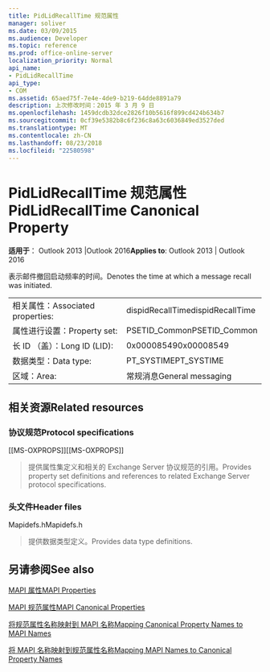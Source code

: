 ```yaml
---
title: PidLidRecallTime 规范属性
manager: soliver
ms.date: 03/09/2015
ms.audience: Developer
ms.topic: reference
ms.prod: office-online-server
localization_priority: Normal
api_name:
- PidLidRecallTime
api_type:
- COM
ms.assetid: 65aed75f-7e4e-4de9-b219-64dde8891a79
description: 上次修改时间：2015 年 3 月 9 日
ms.openlocfilehash: 1459dcdb32dce2826f10b5616f899cd424b634b7
ms.sourcegitcommit: 0cf39e5382b8c6f236c8a63c6036849ed3527ded
ms.translationtype: MT
ms.contentlocale: zh-CN
ms.lasthandoff: 08/23/2018
ms.locfileid: "22580598"
---
```

# <a name="pidlidrecalltime-canonical-property"></a><span data-ttu-id="48601-103">PidLidRecallTime 规范属性</span><span class="sxs-lookup"><span data-stu-id="48601-103">PidLidRecallTime Canonical Property</span></span>

  
  
<span data-ttu-id="48601-104">**适用于**： Outlook 2013 |Outlook 2016</span><span class="sxs-lookup"><span data-stu-id="48601-104">**Applies to**: Outlook 2013 | Outlook 2016</span></span> 
  
<span data-ttu-id="48601-105">表示邮件撤回启动频率的时间。</span><span class="sxs-lookup"><span data-stu-id="48601-105">Denotes the time at which a message recall was initiated.</span></span>
  
|||
|:-----|:-----|
|<span data-ttu-id="48601-106">相关属性：</span><span class="sxs-lookup"><span data-stu-id="48601-106">Associated properties:</span></span>  <br/> |<span data-ttu-id="48601-107">dispidRecallTime</span><span class="sxs-lookup"><span data-stu-id="48601-107">dispidRecallTime</span></span>  <br/> |
|<span data-ttu-id="48601-108">属性进行设置：</span><span class="sxs-lookup"><span data-stu-id="48601-108">Property set:</span></span>  <br/> |<span data-ttu-id="48601-109">PSETID_Common</span><span class="sxs-lookup"><span data-stu-id="48601-109">PSETID_Common</span></span>  <br/> |
|<span data-ttu-id="48601-110">长 ID （盖）：</span><span class="sxs-lookup"><span data-stu-id="48601-110">Long ID (LID):</span></span>  <br/> |<span data-ttu-id="48601-111">0x00008549</span><span class="sxs-lookup"><span data-stu-id="48601-111">0x00008549</span></span>  <br/> |
|<span data-ttu-id="48601-112">数据类型：</span><span class="sxs-lookup"><span data-stu-id="48601-112">Data type:</span></span>  <br/> |<span data-ttu-id="48601-113">PT_SYSTIME</span><span class="sxs-lookup"><span data-stu-id="48601-113">PT_SYSTIME</span></span>  <br/> |
|<span data-ttu-id="48601-114">区域：</span><span class="sxs-lookup"><span data-stu-id="48601-114">Area:</span></span>  <br/> |<span data-ttu-id="48601-115">常规消息</span><span class="sxs-lookup"><span data-stu-id="48601-115">General messaging</span></span>  <br/> |
   
## <a name="related-resources"></a><span data-ttu-id="48601-116">相关资源</span><span class="sxs-lookup"><span data-stu-id="48601-116">Related resources</span></span>

### <a name="protocol-specifications"></a><span data-ttu-id="48601-117">协议规范</span><span class="sxs-lookup"><span data-stu-id="48601-117">Protocol specifications</span></span>

<span data-ttu-id="48601-118">[[MS-OXPROPS]]</span><span class="sxs-lookup"><span data-stu-id="48601-118">[[MS-OXPROPS]]</span></span> 
  
> <span data-ttu-id="48601-119">提供属性集定义和相关的 Exchange Server 协议规范的引用。</span><span class="sxs-lookup"><span data-stu-id="48601-119">Provides property set definitions and references to related Exchange Server protocol specifications.</span></span>
    
### <a name="header-files"></a><span data-ttu-id="48601-120">头文件</span><span class="sxs-lookup"><span data-stu-id="48601-120">Header files</span></span>

<span data-ttu-id="48601-121">Mapidefs.h</span><span class="sxs-lookup"><span data-stu-id="48601-121">Mapidefs.h</span></span>
  
> <span data-ttu-id="48601-122">提供数据类型定义。</span><span class="sxs-lookup"><span data-stu-id="48601-122">Provides data type definitions.</span></span>
    
## <a name="see-also"></a><span data-ttu-id="48601-123">另请参阅</span><span class="sxs-lookup"><span data-stu-id="48601-123">See also</span></span>



[<span data-ttu-id="48601-124">MAPI 属性</span><span class="sxs-lookup"><span data-stu-id="48601-124">MAPI Properties</span></span>](mapi-properties.md)
  
[<span data-ttu-id="48601-125">MAPI 规范属性</span><span class="sxs-lookup"><span data-stu-id="48601-125">MAPI Canonical Properties</span></span>](mapi-canonical-properties.md)
  
[<span data-ttu-id="48601-126">将规范属性名称映射到 MAPI 名称</span><span class="sxs-lookup"><span data-stu-id="48601-126">Mapping Canonical Property Names to MAPI Names</span></span>](mapping-canonical-property-names-to-mapi-names.md)
  
[<span data-ttu-id="48601-127">将 MAPI 名称映射到规范属性名称</span><span class="sxs-lookup"><span data-stu-id="48601-127">Mapping MAPI Names to Canonical Property Names</span></span>](mapping-mapi-names-to-canonical-property-names.md)

